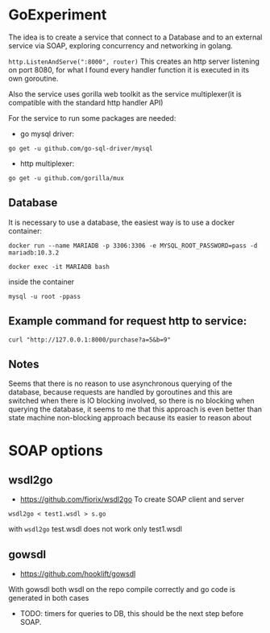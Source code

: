 # GoExperiment

The idea is to create a service that connect to a Database and to an external service
via SOAP, exploring concurrency and networking in golang.

```http.ListenAndServe(":8000", router)``` This creates an http server listening on port
8080, for what I found every handler function it is executed in its own goroutine.

Also the service uses gorilla web toolkit as the service multiplexer(it is compatible
with the standard http handler API)

For the service to run some packages are needed:
 * go mysql driver:
 ```
 go get -u github.com/go-sql-driver/mysql
 ```
  * http multiplexer:
```
go get -u github.com/gorilla/mux
```
## Database

It is necessary to use a database, the easiest way is to use a docker container:

```
docker run --name MARIADB -p 3306:3306 -e MYSQL_ROOT_PASSWORD=pass -d mariadb:10.3.2
```

```
docker exec -it MARIADB bash
```

inside the container

```
mysql -u root -ppass
```

## Example command for request http to service:
```
curl "http://127.0.0.1:8000/purchase?a=5&b=9"
```

## Notes
Seems that there is no reason to use asynchronous querying of the database, because
requests are handled by goroutines and this are switched when there is IO blocking 
involved, so there is no blocking when querying the database, it seems to me that this
approach is even better than state machine non-blocking approach because its easier
to reason about

# SOAP options
## wsdl2go
  * https://github.com/fiorix/wsdl2go 
To create SOAP client and server
```
wsdl2go < test1.wsdl > s.go
```
with ```wsdl2go``` test.wsdl does not work only test1.wsdl

## gowsdl
 * https://github.com/hooklift/gowsdl

With gowsdl both wsdl on the repo compile correctly and go code is generated in 
both cases

 * TODO: timers for queries to DB, this should be the next step before SOAP.
